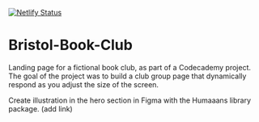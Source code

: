 [![Netlify Status](https://api.netlify.com/api/v1/badges/8958caa6-f750-4e7a-81d4-8674fd0d4670/deploy-status)](https://app.netlify.com/sites/bristolbookclubproject/deploys)

# Bristol-Book-Club

Landing page for a fictional book club, as part of a Codecademy project.
The goal of the project was to build a club group page that dynamically respond as you adjust the size of the screen.

Create illustration in the hero section in Figma with the Humaaans library package. (add link)
